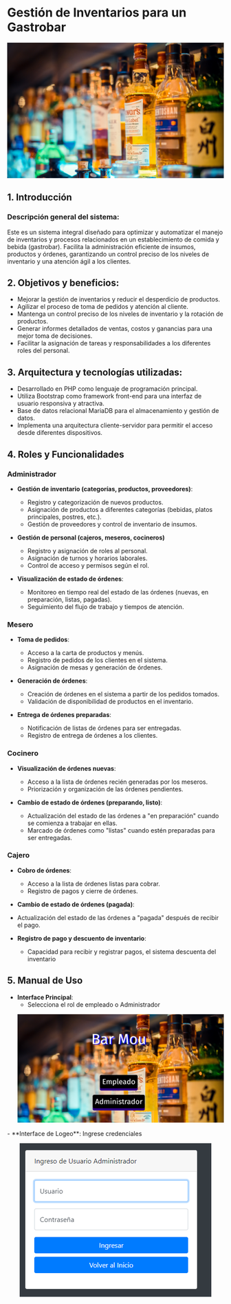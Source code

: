 # Gestión de Inventarios para un Gastrobar
<p align="center">
  <img src="Imagenes/Bar2.jpg" alt="Imagen 1">
</p>

## 1. Introducción
### Descripción general del sistema: 
Este es un sistema integral diseñado para optimizar y automatizar el manejo de inventarios y procesos relacionados en un establecimiento de comida y bebida (gastrobar). Facilita la administración eficiente de insumos, productos y órdenes, garantizando un control preciso de los niveles de inventario y una atención ágil a los clientes.

## 2. Objetivos y beneficios:
- Mejorar la gestión de inventarios y reducir el desperdicio de productos.
- Agilizar el proceso de toma de pedidos y atención al cliente.
- Mantenga un control preciso de los niveles de inventario y la rotación de productos.
- Generar informes detallados de ventas, costos y ganancias para una mejor toma de decisiones.
- Facilitar la asignación de tareas y responsabilidades a los diferentes roles del personal.

## 3. Arquitectura y tecnologías utilizadas:
- Desarrollado en PHP como lenguaje de programación principal.
- Utiliza Bootstrap como framework front-end para una interfaz de usuario responsiva y atractiva.
- Base de datos relacional MariaDB para el almacenamiento y gestión de datos.
- Implementa una arquitectura cliente-servidor para permitir el acceso desde diferentes dispositivos.
  
## 4. Roles y Funcionalidades
### Administrador
- **Gestión de inventario (categorías, productos, proveedores)**:
  - Registro y categorización de nuevos productos.
  - Asignación de productos a diferentes categorías (bebidas, platos principales, postres, etc.).
  - Gestión de proveedores y control de inventario de insumos.
  
- **Gestión de personal (cajeros, meseros, cocineros)**
  - Registro y asignación de roles al personal.
  - Asignación de turnos y horarios laborales.
  - Control de acceso y permisos según el rol.
  
- **Visualización de estado de órdenes**:
  - Monitoreo en tiempo real del estado de las órdenes (nuevas, en preparación, listas, pagadas).
  - Seguimiento del flujo de trabajo y tiempos de atención.
  
### Mesero
- **Toma de pedidos**:
  - Acceso a la carta de productos y menús.
  - Registro de pedidos de los clientes en el sistema.
  - Asignación de mesas y generación de órdenes.
  
- **Generación de órdenes**:
  - Creación de órdenes en el sistema a partir de los pedidos tomados.
  - Validación de disponibilidad de productos en el inventario.

- **Entrega de órdenes preparadas**: 
  - Notificación de listas de órdenes para ser entregadas.
  - Registro de entrega de órdenes a los clientes.

### Cocinero
- **Visualización de órdenes nuevas**:
  - Acceso a la lista de órdenes recién generadas por los meseros.
  - Priorización y organización de las órdenes pendientes.
  
- **Cambio de estado de órdenes (preparando, listo)**:
  - Actualización del estado de las órdenes a "en preparación" cuando se comienza a trabajar en ellas.
  - Marcado de órdenes como "listas" cuando estén preparadas para ser entregadas.

### Cajero
- **Cobro de órdenes**:
  - Acceso a la lista de órdenes listas para cobrar.
  - Registro de pagos y cierre de órdenes.
  
- **Cambio de estado de órdenes (pagada)**:
- Actualización del estado de las órdenes a "pagada" después de recibir el pago.
  
- **Registro de pago y descuento de inventario**:
  - Capacidad para recibir y registrar pagos, el sistema descuenta del inventario

## 5. Manual de Uso
- **Interface Principal**:
  - Selecciona el rol de empleado o Administrador
    <p align="center">
  <img src="Imagenes/1.png" alt="Imagen 2">
</p>
- **Interface de Logeo**:
Ingrese credenciales 
    <p align="center">
  <img src="Imagenes/2.png" alt="Imagen 3">
